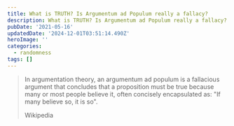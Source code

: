 ```yaml
---
title: What is TRUTH? Is Argumentum ad Populum really a fallacy?
description: What is TRUTH? Is Argumentum ad Populum really a fallacy?
pubDate: '2021-05-16'
updatedDate: '2024-12-01T03:51:14.490Z'
heroImage: ''
categories:
  - randomness
tags: []
---
```


> In argumentation theory, an argumentum ad populum is a fallacious argument that concludes that a proposition must be true because many or most people believe it, often concisely encapsulated as: "If many believe so, it is so".
> 
> Wikipedia
